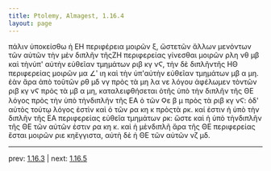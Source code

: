 ```yaml
---
title: Ptolemy, Almagest, 1.16.4
layout: page
---
```


πάλιν ὑποκείσθω ἡ ΕΗ περιφέρεια μοιρῶν ξ, ὥστετῶν ἄλλων μενόντων τῶν αὐτῶν τὴν μὲν διπλῆν τῆςΖΗ περιφερείας γίνεσθαι μοιρῶν ρλη νθ μβ καὶ τὴνὑπ' αὐτὴν εὐθεῖαν τμημάτων ριβ κγ νϚ, τὴν δὲ διπλῆντῆς ΗΘ περιφερείας μοιρῶν μα ∠ʹ ιη καὶ τὴν ὑπ'αὐτὴν εὐθεῖαν τμημάτων μβ α μη. ἐὰν ἄρα ἀπὸ τοῦτῶν ρθ μδ νγ πρὸς τὰ μη λα νε λόγου ἀφέλωμεν τὸντῶν ριβ κγ νϚ πρὸς τὰ μβ α μη, καταλειφθήσεται ὁτῆς ὑπὸ τὴν διπλῆν τῆς ΘΕ λόγος πρὸς τὴν ὑπὸ τὴνδιπλῆν τῆς ΕΑ ὁ τῶν Ϙε β μ πρὸς τὰ ριβ κγ νϚ: ὁδ' αὐτὸς τούτῳ λόγος ἐστὶν καὶ ὁ τῶν ρα κη κ πρὸςτὰ ρκ. καί ἐστιν ἡ ὑπὸ τὴν διπλῆν τῆς ΕΑ περιφερείας εὐθεῖα τμημάτων ρκ: ὥστε καὶ ἡ ὑπὸ τὴνδιπλῆν τῆς ΘΕ τῶν αὐτῶν ἐστιν ρα κη κ. καὶ ἡ μὲνδιπλῆ ἄρα τῆς ΘΕ περιφερείας ἔσται μοιρῶν ριε κηἔγγιστα, αὐτὴ δὲ ἡ ΘΕ τῶν αὐτῶν νζ μδ.

---

prev: [1.16.3](../1.16.3/) | next: [1.16.5](../1.16.5/)

